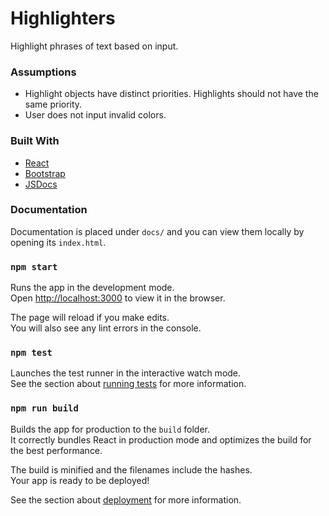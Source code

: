 # Highlighters

Highlight phrases of text based on input.

### Assumptions

* Highlight objects have distinct priorities. Highlights should not have the same priority.
* User does not input invalid colors.

### Built With

* [React](https://github.com/facebook/react/)
* [Bootstrap](https://github.com/twbs/bootstrap)
* [JSDocs](https://github.com/jsdoc3/jsdoc)

### Documentation

Documentation is placed under `docs/` and you can view them locally by opening its `index.html`.


### `npm start`

Runs the app in the development mode.<br>
Open [http://localhost:3000](http://localhost:3000) to view it in the browser.

The page will reload if you make edits.<br>
You will also see any lint errors in the console.

### `npm test`

Launches the test runner in the interactive watch mode.<br>
See the section about [running tests](https://facebook.github.io/create-react-app/docs/running-tests) for more information.

### `npm run build`

Builds the app for production to the `build` folder.<br>
It correctly bundles React in production mode and optimizes the build for the best performance.

The build is minified and the filenames include the hashes.<br>
Your app is ready to be deployed!

See the section about [deployment](https://facebook.github.io/create-react-app/docs/deployment) for more information.
